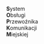 <b>S</b>ystem<br>
<b>O</b>bsługi<br>
<b>P</b>rzewoźnika<br>
<b>K</b>omunikacji<br>
<b>M</b>iejskiej<br>